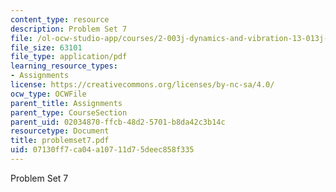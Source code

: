 ```yaml
---
content_type: resource
description: Problem Set 7
file: /ol-ocw-studio-app/courses/2-003j-dynamics-and-vibration-13-013j-fall-2002/07130ff7ca04a10711d75deec858f335_problemset7.pdf
file_size: 63101
file_type: application/pdf
learning_resource_types:
- Assignments
license: https://creativecommons.org/licenses/by-nc-sa/4.0/
ocw_type: OCWFile
parent_title: Assignments
parent_type: CourseSection
parent_uid: 02034870-ffcb-48d2-5701-b8da42c3b14c
resourcetype: Document
title: problemset7.pdf
uid: 07130ff7-ca04-a107-11d7-5deec858f335
---
```

Problem Set 7